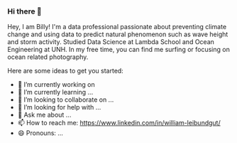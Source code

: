 ### Hi there 👋

Hey, I am Billy! I'm a data professional passionate about preventing climate change and using data to predict natural phenomenon such as wave height and storm activity. Studied Data Science at Lambda School and Ocean Engineering at UNH. In my free time, you can find me surfing or focusing on ocean related photography. 

Here are some ideas to get you started:

- 🔭 I’m currently working on 
- 🌱 I’m currently learning ...
- 👯 I’m looking to collaborate on ...
- 🤔 I’m looking for help with ...
- 💬 Ask me about ...
- 📫 How to reach me: https://www.linkedin.com/in/william-leibundgut/
- 😄 Pronouns: ...

